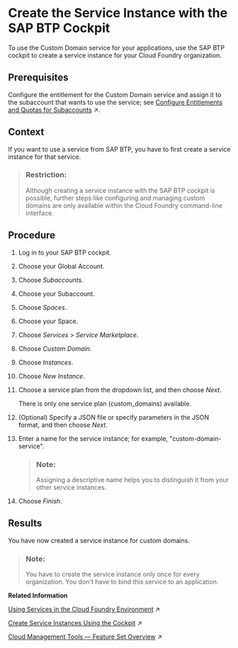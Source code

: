 <!-- loio5bf9e66f8ec448849313057bf5786d83 -->

# Create the Service Instance with the SAP BTP Cockpit

To use the Custom Domain service for your applications, use the SAP BTP cockpit to create a service instance for your Cloud Foundry organization.



<a name="loio5bf9e66f8ec448849313057bf5786d83__prereq_zfk_v4v_cjb"/>

## Prerequisites

Configure the entitlement for the Custom Domain service and assign it to the subaccount that wants to use the service; see [Configure Entitlements and Quotas for Subaccounts](https://help.sap.com/viewer/65de2977205c403bbc107264b8eccf4b/Validation/en-US/5ba357b4fa1e4de4b9fcc4ae771609da.html "Distribute the entitlements that are available in your global account by adding service plans and their allowed quotas to your subaccounts using the SAP BTP cockpit.") :arrow_upper_right:.



<a name="loio5bf9e66f8ec448849313057bf5786d83__context_csg_1l2_wgb"/>

## Context

If you want to use a service from SAP BTP, you have to first create a service instance for that service.

> ### Restriction:  
> Although creating a service instance with the SAP BTP cockpit is possible, further steps like configuring and managing custom domains are only available within the Cloud Foundry command-line interface.



## Procedure

1.  Log in to your SAP BTP cockpit.

2.  Choose your Global Account.

3.  Choose *Subaccounts*.

4.  Choose your Subaccount.

5.  Choose *Spaces*.

6.  Choose your Space.

7.  Choose *Services* \> *Service Marketplace*.

8.  Choose *Custom Domain*.

9.  Choose *Instances*.

10. Choose *New Instance*.

11. Choose a service plan from the dropdown list, and then choose *Next*.

    There is only one service plan \(custom\_domains\) available.

12. \(Optional\) Specify a JSON file or specify parameters in the JSON format, and then choose *Next*.

13. Enter a name for the service instance; for example, "custom-domain-service".

    > ### Note:  
    > Assigning a descriptive name helps you to distinguish it from your other service instances.

14. Choose *Finish*.




<a name="loio5bf9e66f8ec448849313057bf5786d83__result_ncz_w4x_vgb"/>

## Results

You have now created a service instance for custom domains.

> ### Note:  
> You have to create the service instance only once for every organization. You don't have to bind this service to an application.

**Related Information**  


[Using Services in the Cloud Foundry Environment](https://help.sap.com/viewer/65de2977205c403bbc107264b8eccf4b/Validation/en-US/f22029f0e7404448ab65f71ff5b0804d.html "Learn more about using services in the Cloud Foundry environment, how to create (user-provided) service instances and bind them to applications, and how to create service keys.") :arrow_upper_right:

[Create Service Instances Using the Cockpit](https://help.sap.com/viewer/65de2977205c403bbc107264b8eccf4b/Validation/en-US/5516f912bae84922ba8c8eb46b8bfce5.html "") :arrow_upper_right:

[Cloud Management Tools — Feature Set Overview](https://help.sap.com/viewer/65de2977205c403bbc107264b8eccf4b/Validation/en-US/caf4e4e23aef4666ad8f125af393dfb2.html "Cloud management tools represent the group of technologies designed for managing SAP BTP.") :arrow_upper_right:

